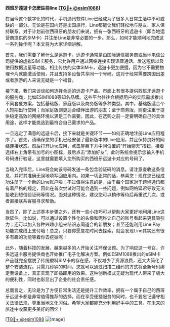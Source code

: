 **西班牙遠遊卡怎麽註冊line [[TG💪+ @esim1088](https://t.me/s/esim1088)]**

在当今这个数字化的时代，手机通讯软件Line已经成为了很多人日常生活中不可或缺的一部分。无论是在国内还是出国旅行，Line都能让我们轻松地与朋友、家人保持联系。对于计划前往西班牙的朋友们来说，拥有一张西班牙的远遊卡（即当地运营商提供的SIM卡）并注册Line是非常必要的一步。那么，如何才能顺利地完成这一系列操作呢？本文将为大家详细讲解。

首先，我们需要了解什么是远遊卡。远遊卡通常是由国际通信服务商或当地电信公司提供的虚拟SIM卡服务，它允许用户通过网络连接实现语音通话、发送短信以及使用数据流量等功能。相比传统的实体SIM卡，远遊卡更加便捷，因为它不需要物理卡片就能激活使用，并且支持多设备共享同一个号码。这对于经常需要跨国出差或者旅游的人来说无疑是一个福音。

接下来，我们来谈谈如何选择合适的远遊卡产品。市面上有很多提供西班牙远遊卡的服务商，比如ESIM1088等知名品牌。这些平台往往会根据用户的实际需求推出不同套餐方案，包括基础版、家庭版以及商务版等多种类型。其中，基础版适合个人短期出行使用；而家庭版则更适合结伴出游的朋友；至于商务版，则更注重于提供稳定高效的网络环境以满足工作需要。因此，在选购之前一定要明确自己的具体用途，这样才能挑选到最符合自己需求的产品。

一旦选定了满意的远遊卡后，接下来就是关键环节——如何正确地注册Line应用程序了。首先，请确保您的手机已经安装了最新版本的Line应用，并且保持良好的网络连接状态。然后打开Line应用，点击屏幕下方中间位置的“开始聊天”按钮，接着选择右上角带有加号的小图标，最后点击“添加好友”。此时系统会提示您输入手机号码进行验证，这里就需要填入您所购买的西班牙远遊卡对应的号码了。

当输入完毕后，Line将会向该号码发送一条包含验证码的消息。请注意查收这条信息，并将其准确无误地填写回应用内。如果一切正常的话，恭喜您！现在您已经成功注册了一个新的Line账户啦！不过值得注意的是，由于每个国家对于跨境通讯都有着严格的规定，因此在首次尝试时可能会遇到一些问题，例如网络延迟导致无法接收到短信验证码等情况。面对这种情况，建议您可以稍作等待后再重试几次，或者直接联系客服寻求帮助。

当然了，除了上述基本步骤之外，还有一些小技巧可以帮助大家更好地利用Line这款软件。比如说，可以通过设置个性化的头像和昵称让自己的账号看起来更具吸引力；还可以加入各种兴趣小组来结识志同道合的新朋友；甚至还能利用Line Pay功能完成线上支付哦！总之，只要你愿意花时间去探索，就会发现Line其实还有很多有趣的功能等着你去挖掘呢！

此外，随着科技的发展，越来越多的人开始关注环保议题。为了响应这一号召，许多远遊卡服务提供商也开始推广电子化解决方案。例如ESIM1088推出的eSIM卡产品就完全摆脱了传统塑料SIM卡的存在感，不仅减少了资源浪费，还大大简化了整个安装流程。只需几秒钟的时间，您就可以通过扫描二维码的方式将全新号码绑定至设备上，真正实现了即插即用的效果。这种创新模式无疑为现代人带来了极大的便利性，同时也彰显出了企业的社会责任感。

总而言之，无论是为了方便日常生活还是提升工作效率，拥有一个属于自己的西班牙远遊卡都是非常值得推荐的选择。而在享受便捷服务的同时，也不要忘记遵守相关法律法规，尊重当地文化习俗。希望大家都能充分利用好手中的工具，在未来的旅途中收获更多美好的回忆！

[[TG💪+ @esim1088](https://t.me/s/esim1088) ![Image](https://i.postimg.cc/4NQfJmqS/Snipaste-2025-05-13-00-14-12.png)]
